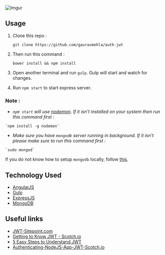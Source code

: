 ![Imgur](http://i.imgur.com/awykJ0h.jpg)

## Usage
  1. Clone this repo :
    
     `git clone https://github.com/gauravmehla/auth-jwt`
     
  2. Then run this command :
    
     `bower install && npm install`
     
  3. Open another terminal and run `gulp`. Gulp will start and watch for changes.
  4. Run `npm start` to start express server.
  
### Note :
   * _`npm start` will use [nodemon](https://nodemon.io/). If it isn't installed on your system then run this command first :_
  
    `npm install -g nodemon`
   
   * _Make sure you have `mongodb` server running in background. If it isn't please make sure to run this command first :_
   
    `sudo mongod`
    
    
If you do not know how to setup `mongodb` locally, follow [this](https://treehouse.github.io/installation-guides/mac/mongo-mac.html).
    
## Technology Used 
  * [AngularJS](https://angularjs.org/)
  * [Gulp](http://gulpjs.com/)
  * [ExpressJS](https://expressjs.com/)
  * [MongoDB](https://www.mongodb.com)
  
## Useful links 
  * [JWT-Sitepoint.com](https://www.sitepoint.com/user-authentication-mean-stack/)
  * [Getting to Know JWT - Scotch.io](https://scotch.io/tutorials/the-anatomy-of-a-json-web-token)
  * [5 Easy Steps to Understand JWT](https://medium.com/vandium-software/5-easy-steps-to-understanding-json-web-tokens-jwt-1164c0adfcec)
  * [Authenticating-NodeJS-App-JWT-Scotch.io](https://scotch.io/tutorials/authenticate-a-node-js-api-with-json-web-tokens#toc-what-well-be-building)
